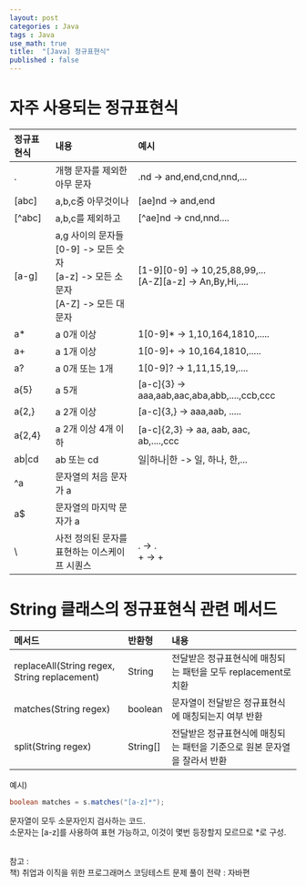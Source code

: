 ```yaml
---
layout: post
categories : Java
tags : Java
use_math: true
title:  "[Java] 정규표현식"
published : false
---
```


# 자주 사용되는 정규표현식

|정규표현식|내용|예시|
|:---|:---|:---|
|.|개행 문자를 제외한 아무 문자|.nd -> and,end,cnd,nnd,...|
|[abc]|a,b,c중 아무것이나|[ae]nd -> and,end|
|[^abc]|a,b,c를 제외하고|[^ae]nd -> cnd,nnd....|
|[a-g]|a,g 사이의 문자들<br>[0-9] -> 모든 숫자<br>[a-z] -> 모든 소문자<br>[A-Z] -> 모든 대문자|[1-9][0-9] -> 10,25,88,99,...<br>[A-Z][a-z] -> An,By,Hi,....|
|a*|a 0개 이상|1[0-9]* -> 1,10,164,1810,.....|
|a+|a 1개 이상|1[0-9]+ -> 10,164,1810,.....|
|a?|a 0개 또는 1개|1[0-9]? -> 1,11,15,19,....|
|a{5}|a 5개|[a-c]{3} -> aaa,aab,aac,aba,abb,....,ccb,ccc|
|a{2,}|a 2개 이상|[a-c]{3,} -> aaa,aab, .....|
|a{2,4}|a 2개 이상 4개 이하|[a-c]{2,3} -> aa, aab, aac, ab,....,ccc|
|ab\|cd|ab 또는 cd|일\|하나\|한 -> 일, 하나, 한,...|
|^a|문자열의 처음 문자가 a||
|a$|문자열의 마지막 문자가 a||
| \ |사전 정의된 문자를 표현하는 이스케이프 시퀀스| \. -> .<br> \+ -> +| 

# String 클래스의 정규표현식 관련 메서드 

|메서드|반환형|내용|
|:---|:---|:---|
|replaceAll(String regex, String replacement)|String|전달받은 정규표현식에 매칭되는 패턴을 모두 replacement로 치환|
|matches(String regex)|boolean|문자열이 전달받은 정규표현식에 매칭되는지 여부 반환|
|split(String regex)|String[]|전달받은 정규표현식에 매칭되는 패턴을 기준으로 원본 문자열을 잘라서 반환|

예시)   
```java
boolean matches = s.matches("[a-z]*");
```
문자열이 모두 소문자인지 검사하는 코드.    
소문자는 [a-z]를 사용하여 표현 가능하고, 이것이 몇번 등장할지 모르므로 *로 구성.   
<br>

참고 :    
책) 취업과 이직을 위한 프로그래머스 코딩테스트 문제 풀이 전략 : 자바편 